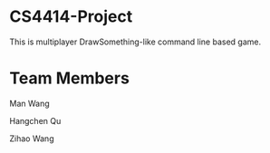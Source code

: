 CS4414-Project
==============

This is multiplayer DrawSomething-like command line based game.

Team Members
============

Man Wang

Hangchen Qu

Zihao Wang
